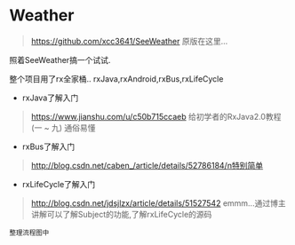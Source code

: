 # Weather
>https://github.com/xcc3641/SeeWeather
>原版在这里...

照着SeeWeather搞一个试试.

整个项目用了rx全家桶..
rxJava,rxAndroid,rxBus,rxLifeCycle

* rxJava了解入门
>https://www.jianshu.com/u/c50b715ccaeb
>给初学者的RxJava2.0教程 (一 ~ 九)
>通俗易懂

* rxBus了解入门
>http://blog.csdn.net/caben_/article/details/52786184/n特别简单

* rxLifeCycle了解入门
>http://blog.csdn.net/jdsjlzx/article/details/51527542
>emmm...通过博主讲解可以了解Subject的功能,了解rxLifeCycle的源码

`整理流程图中`